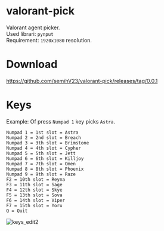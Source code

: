 # valorant-pick
Valorant agent picker. <br>
Used librari: `pynput` <br>
Requirement: `1920x1080` resolution.

# Download
https://github.com/semihV23/valorant-pick/releases/tag/0.0.1

# Keys
Example: Of press `Numpad 1` key picks `Astra`.

```
Numpad 1 = 1st slot = Astra
Numpad 2 = 2nd slot = Breach
Numpad 3 = 3th slot = Brimstone
Numpad 4 = 4th slot = Cypher
Numpad 5 = 5th slot = Jett
Numpad 6 = 6th slot = Killjoy
Numpad 7 = 7th slot = Omen
Numpad 8 = 8th slot = Phoenix
Numpad 9 = 9th slot = Raze
F2 = 10th slot = Reyna
F3 = 11th slot = Sage
F4 = 12th slot = Skye
F5 = 13th slot = Sova
F6 = 14th slot = Viper
F7 = 15th slot = Yoru
Q = Quit
```

![keys_edit2](https://user-images.githubusercontent.com/54319361/118937918-b7fbf180-b956-11eb-877f-eae56cdcfc39.png)
